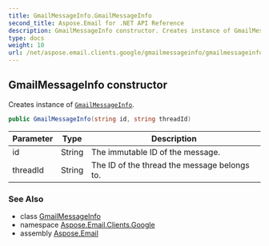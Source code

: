 ```yaml
---
title: GmailMessageInfo.GmailMessageInfo
second_title: Aspose.Email for .NET API Reference
description: GmailMessageInfo constructor. Creates instance of GmailMessageInfo
type: docs
weight: 10
url: /net/aspose.email.clients.google/gmailmessageinfo/gmailmessageinfo/
---
```

## GmailMessageInfo constructor

Creates instance of [`GmailMessageInfo`](../).

```csharp
public GmailMessageInfo(string id, string threadId)
```

| Parameter | Type | Description |
| --- | --- | --- |
| id | String | The immutable ID of the message. |
| threadId | String | The ID of the thread the message belongs to. |

### See Also

* class [GmailMessageInfo](../)
* namespace [Aspose.Email.Clients.Google](../../gmailmessageinfo/)
* assembly [Aspose.Email](../../../)


